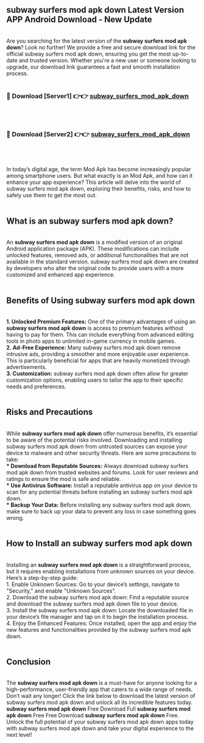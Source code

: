 ## subway surfers mod apk down Latest Version APP Android Download - New Update
<br>
Are you searching for the latest version of the <strong>subway surfers mod apk down</strong>? Look no further! We provide a free and secure download link for the official subway surfers mod apk down, ensuring you get the most up-to-date and trusted version. Whether you're a new user or someone looking to upgrade, our download link guarantees a fast and smooth installation process.
<br>
<br>
<h3>🔴 Download [Server1] 👉👉 <a href="https://modyolo.store/subway+surfers+mod+apk+down">subway_surfers_mod_apk_down</a></h3><br>
<br>
<h3>🔴 Download [Server2] 👉👉 <a href="https://modyolo.store/subway+surfers+mod+apk+down">subway_surfers_mod_apk_down</a></h3><br>
<br>
<br>
In today’s digital age, the term Mod Apk has become increasingly popular among smartphone users. But what exactly is an Mod Apk, and how can it enhance your app experience? This article will delve into the world of subway surfers mod apk down, exploring their benefits, risks, and how to safely use them to get the most out.
<br>
<br>
<h2>What is an subway surfers mod apk down?</h2>
<br>
An <strong>subway surfers mod apk down</strong> is a modified version of an original Android application package (APK). These modifications can include unlocked features, removed ads, or additional functionalities that are not available in the standard version. subway surfers mod apk down are created by developers who alter the original code to provide users with a more customized and enhanced app experience.
<br>
<br>
<h2>Benefits of Using subway surfers mod apk down</h2>
<br>
<strong> 1. Unlocked Premium Features:</strong> One of the primary advantages of using an <strong>subway surfers mod apk down</strong> is access to premium features without having to pay for them. This can include everything from advanced editing tools in photo apps to unlimited in-game currency in mobile games.
<br>
<strong> 2. Ad-Free Experience:</strong> Many subway surfers mod apk down remove intrusive ads, providing a smoother and more enjoyable user experience. This is particularly beneficial for apps that are heavily monetized through advertisements.
<br>
<strong> 3. Customization:</strong> subway surfers mod apk down often allow for greater customization options, enabling users to tailor the app to their specific needs and preferences.
<br>
<br>
<h2>Risks and Precautions</h2>
<br>
While <strong>subway surfers mod apk down</strong> offer numerous benefits, it’s essential to be aware of the potential risks involved. Downloading and installing subway surfers mod apk down from untrusted sources can expose your device to malware and other security threats. Here are some precautions to take:
<br>
<strong> * Download from Reputable Sources:</strong> Always download subway surfers mod apk down from trusted websites and forums. Look for user reviews and ratings to ensure the mod is safe and reliable.
<br>
<strong> * Use Antivirus Software:</strong> Install a reputable antivirus app on your device to scan for any potential threats before installing an subway surfers mod apk down.
<br>
<strong> * Backup Your Data:</strong> Before installing any subway surfers mod apk down, make sure to back up your data to prevent any loss in case something goes wrong.
<br>
<br>
<h2>How to Install an subway surfers mod apk down</h2>
<br>
Installing an <strong>subway surfers mod apk down</strong> is a straightforward process, but it requires enabling installations from unknown sources on your device. Here’s a step-by-step guide:
<br>
 1. Enable Unknown Sources: Go to your device’s settings, navigate to "Security," and enable "Unknown Sources".
<br>
 2. Download the subway surfers mod apk down: Find a reputable source and download the subway surfers mod apk down file to your device.
<br>
 3. Install the subway surfers mod apk down: Locate the downloaded file in your device’s file manager and tap on it to begin the installation process.
<br>
 4. Enjoy the Enhanced Features: Once installed, open the app and enjoy the new features and functionalities provided by the subway surfers mod apk down.
<br>
<br>
<h2><strong>Conclusion</strong></h2>
<br>
The <strong>subway surfers mod apk down</strong> is a must-have for anyone looking for a high-performance, user-friendly app that caters to a wide range of needs. Don’t wait any longer! Click the link below to download the latest version of subway surfers mod apk down and unlock all its incredible features today.
<br>
<strong>subway surfers mod apk down</strong> Free Download Full <strong>subway surfers mod apk down</strong> Free Free Download <strong>subway surfers mod apk down</strong> Free.
<br>
Unlock the full potential of your subway surfers mod apk down apps today with subway surfers mod apk down and take your digital experience to the next level!